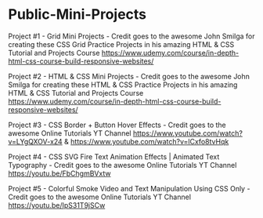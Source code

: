 # Public-Mini-Projects

Project #1 - Grid Mini Projects - Credit goes to the awesome John Smilga for creating these CSS Grid Practice Projects in his amazing HTML & CSS Tutorial and Projects Course
https://www.udemy.com/course/in-depth-html-css-course-build-responsive-websites/

Project #2 - HTML & CSS Mini Projects - Credit goes to the awesome John Smilga for creating these HTML & CSS Practice Projects in his amazing HTML & CSS Tutorial and Projects Course
https://www.udemy.com/course/in-depth-html-css-course-build-responsive-websites/

Project #3 - CSS Border + Button Hover Effects - Credit goes to the awesome Online Tutorials YT Channel
https://www.youtube.com/watch?v=LYgQXOV-x24
&
https://www.youtube.com/watch?v=lCxfo8tvHqk

Project #4 - CSS SVG Fire Text Animation Effects | Animated Text Typography - Credit goes to the awesome Online Tutorials YT Channel
https://youtu.be/FbChgmBVxtw

Project #5 - Colorful Smoke Video and Text Manipulation Using CSS Only - Credit goes to the awesome Online Tutorials YT Channel
https://youtu.be/IpS31T9jSCw
